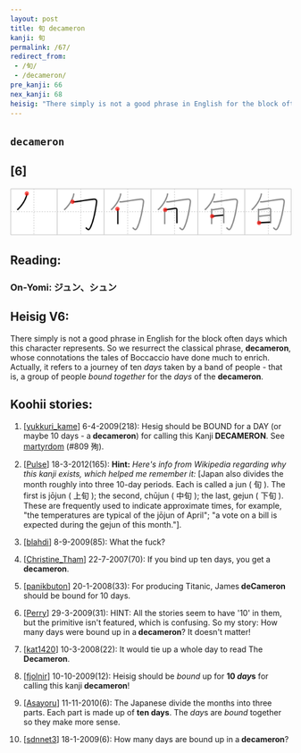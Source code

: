 ```yaml
---
layout: post
title: 旬 decameron
kanji: 旬
permalink: /67/
redirect_from:
 - /旬/
 - /decameron/
pre_kanji: 66
nex_kanji: 68
heisig: "There simply is not a good phrase in English for the block often days which this character represents. So we resurrect the classical phrase, <b>decameron</b>, whose connotations the tales of Boccaccio have done much to enrich. Actually, it refers to a journey of ten <i>days</i> taken by a band of people - that is, a group of people <i>bound together</i> for the <i>days</i> of the <b>decameron</b>."
---
```


## `decameron`

## [6]

<div class="stroke"><img src="../images/E697AC.png" /></div>

## Reading:

### On-Yomi: ジュン、シュン

## Heisig V6:

There simply is not a good phrase in English for the block often days which this character represents. So we resurrect the classical phrase, <b>decameron</b>, whose connotations the tales of Boccaccio have done much to enrich. Actually, it refers to a journey of ten <i>days</i> taken by a band of people - that is, a group of people <i>bound together</i> for the <i>days</i> of the <b>decameron</b>.

## Koohii stories:

1) [<a href="http://kanji.koohii.com/profile/yukkuri_kame">yukkuri_kame</a>] 6-4-2009(218): Hesig should be BOUND for a DAY (or maybe 10 days - a<strong> decameron</strong>) for calling this Kanji<strong> DECAMERON</strong>. See <a href="../809">martyrdom</a> (#809 殉).

2) [<a href="http://kanji.koohii.com/profile/Pulse">Pulse</a>] 18-3-2012(165): <strong>Hint:</strong> <em>Here&#039;s info from Wikipedia regarding why this kanji exists, which helped me remember it:</em> [Japan also divides the month roughly into three 10-day periods. Each is called a jun ( 旬 ). The first is jōjun ( 上旬 ); the second, chūjun ( 中旬 ); the last, gejun ( 下旬 ). These are frequently used to indicate approximate times, for example, &quot;the temperatures are typical of the jōjun of April&quot;; &quot;a vote on a bill is expected during the gejun of this month.&quot;].

3) [<a href="http://kanji.koohii.com/profile/blahdi">blahdi</a>] 8-9-2009(85): What the fuck?

4) [<a href="http://kanji.koohii.com/profile/Christine_Tham">Christine_Tham</a>] 22-7-2007(70): If you bind up ten days, you get a<strong> decameron</strong>.

5) [<a href="http://kanji.koohii.com/profile/panikbuton">panikbuton</a>] 20-1-2008(33): For producing Titanic, James<strong> deCameron</strong> should be bound for 10 days.

6) [<a href="http://kanji.koohii.com/profile/Perry">Perry</a>] 29-3-2009(31): HINT: All the stories seem to have &#039;10&#039; in them, but the primitive isn&#039;t featured, which is confusing. So my story: How many days were bound up in a<strong> decameron</strong>? It doesn&#039;t matter!

7) [<a href="http://kanji.koohii.com/profile/kat1420">kat1420</a>] 10-3-2008(22): It would tie up a whole day to read The<strong> Decameron</strong>.

8) [<a href="http://kanji.koohii.com/profile/fjolnir">fjolnir</a>] 10-10-2009(12): Heisig should be <em>bound</em> up for <strong>10 <em>day</em>s</strong> for calling this kanji<strong> decameron</strong>!

9) [<a href="http://kanji.koohii.com/profile/Asayoru">Asayoru</a>] 11-11-2010(6): The Japanese divide the months into three parts. Each part is made up of <strong>ten days</strong>. The <em>day</em>s are <em>bound</em> together so they make more sense.

10) [<a href="http://kanji.koohii.com/profile/sdnnet3">sdnnet3</a>] 18-1-2009(6): How many days are bound up in a<strong> decameron</strong>?
